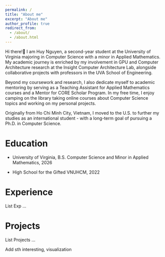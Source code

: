 ```yaml
---
permalink: /
title: "About me"
excerpt: "About me"
author_profile: true
redirect_from: 
  - /about/
  - /about.html
---
```


Hi there!👋 I am Huy Nguyen, a second-year student at the University of Virginia majoring in Computer Science with a minor in Applied Mathematics. My academic journey is enriched by my involvement in GPU and Computer Architecture research at the Insight Computer Architecture Lab, alongside collaborative projects with professors in the UVA School of Engineering. 

Beyond my coursework and research, I also dedicate myself to academic mentoring by serving as a Teaching Assistant for Applied Mathematics courses and a Mentor for CORE Scholar Program. In my free time, I enjoy camping on the library taking online courses about Computer Science topics and working on my personal projects.

Originally from Ho Chi Minh City, Vietnam, I moved to the U.S. to further my studies as an international student - with a long-term goal of pursuing a Ph.D. in Computer Science. 

Education
======
- University of Virginia, B.S. Computer Science and Minor in Applied Mathematics, 2026
  
- High School for the Gifted VNUHCM, 2022

Experience 
======
List Exp ...

Projects
======
List Projects ...

Add sth interesting, visualization
